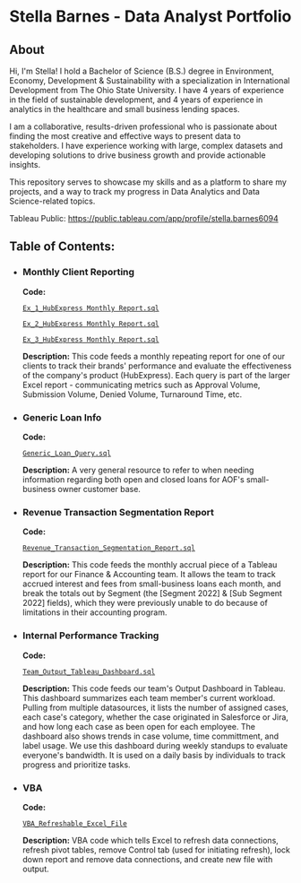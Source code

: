 # Stella Barnes - Data Analyst Portfolio

## About

Hi, I'm Stella! I hold a Bachelor of Science (B.S.) degree in Environment, Economy, Development & Sustainability with a specialization in International Development from The Ohio State University. I have 4 years of experience in the field of sustainable development, and 4 years of experience in analytics in the healthcare and small business lending spaces. 

I am a collaborative, results-driven professional who is passionate about finding the most creative and effective ways to present data to stakeholders. I have experience working with large, complex datasets and developing solutions to drive business growth and provide actionable insights.

This repository serves to showcase my skills and as a platform to share my projects, and a way to track my progress in Data Analytics and Data Science-related topics.

Tableau Public: https://public.tableau.com/app/profile/stella.barnes6094


## Table of Contents:

- ### Monthly Client Reporting

  **Code:** 
     
  [`Ex_1_HubExpress Monthly Report.sql`](https://github.com/sbarnes880/Data_Analysis_Portfolio/blob/34ba4390441c79b4495884a8264706c74a70c00e/(Example%201)%20HubExpress%20Monthly%20Report.sql)

  [`Ex_2_HubExpress Monthly Report.sql`](https://github.com/sbarnes880/Data_Analysis_Portfolio/blob/34ba4390441c79b4495884a8264706c74a70c00e/(Example%202)%20HubExpress%20Monthly%20Report.sql)
  
  [`Ex_3_HubExpress Monthly Report.sql`](https://github.com/sbarnes880/Data_Analysis_Portfolio/blob/34ba4390441c79b4495884a8264706c74a70c00e/(Example%203)%20HubExpress%20Monthly%20Report.sql)

   **Description:**  This code feeds a monthly repeating report for one of our clients to track their brands' performance and evaluate the effectiveness of the company's product (HubExpress). Each query is part of the larger Excel report - communicating metrics such as Approval Volume, Submission Volume, Denied Volume, Turnaround Time, etc.


- ### Generic Loan Info

  **Code:**

  [`Generic_Loan_Query.sql`](https://github.com/sbarnes880/Data_Analysis_Portfolio/blob/main/Generic_Loan_Query.sql)

  **Description:** A very general resource to refer to when needing information regarding both open and closed loans for AOF's small-business owner customer base. 

- ### Revenue Transaction Segmentation Report

  **Code:** 

  [`Revenue_Transaction_Segmentation_Report.sql`](https://github.com/sbarnes880/Data_Analysis_Portfolio/blob/main/Revenue_Transaction_Segmentation_Report.sql)

    **Description:**  This code feeds the monthly accrual piece of a Tableau report for our Finance & Accounting team. It allows the team to track accrued interest and fees from small-business loans each month, and break the totals out by Segment (the [Segment 2022] & [Sub Segment 2022] fields), which they were previously unable to do because of limitations in their accounting program.

- ### Internal Performance Tracking

  **Code:** 
  
   [`Team_Output_Tableau_Dashboard.sql`](https://github.com/sbarnes880/Data_Analysis_Portfolio/blob/34ba4390441c79b4495884a8264706c74a70c00e/Team%20Output%20Tableau%20Dashboard.sql)

   **Description:** This code feeds our team's Output Dashboard in Tableau. This dashboard summarizes each team member's current workload. Pulling from multiple  datasources, it lists the number of assigned cases, each case's category, whether the case originated in Salesforce or Jira, and how long each case as been open for each employee. The dashboard also shows trends in case volume, time committment, and label usage. We use this dashboard during weekly standups to evaluate everyone's bandwidth. It is used on a daily basis by individuals to track progress and prioritize tasks.
   
   
- ### VBA

  **Code:** 
  
   [`VBA_Refreshable_Excel_File`](https://github.com/sbarnes880/Data_Analysis_Portfolio/blob/985eded09fc9b89f7d3b96115607878f4766b200/VBA%20Refreshable%20Excel%20File)

   **Description:** VBA code which tells Excel to refresh data connections, refresh pivot tables, remove Control tab (used for initiating refresh), lock down report and remove data connections, and create new file with output.

